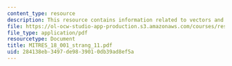 ```yaml
---
content_type: resource
description: This resource contains information related to vectors and matrices.
file: https://ol-ocw-studio-app-production.s3.amazonaws.com/courses/res-18-001-calculus-online-textbook-spring-2005/284138eb3497de9839010db39ad8ef5a_MITRES_18_001_strang_11.pdf
file_type: application/pdf
resourcetype: Document
title: MITRES_18_001_strang_11.pdf
uid: 284138eb-3497-de98-3901-0db39ad8ef5a
---
```

